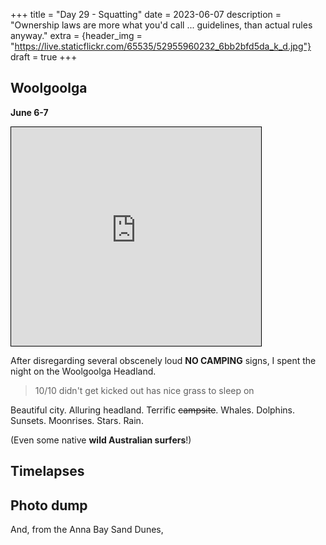 +++
title = "Day 29 - Squatting"
date = 2023-06-07
description = "Ownership laws are more what you'd call ... guidelines, than actual rules anyway."
extra = {header_img = "https://live.staticflickr.com/65535/52955960232_6bb2bfd5da_k_d.jpg"}
draft = true
+++

## Woolgoolga

**June 6-7**

<iframe width="400" height="350" frameborder="0" scrolling="no" marginheight="0" marginwidth="0" src="https://www.openstreetmap.org/export/embed.html?bbox=153.1817722320557%2C-30.134883930717898%2C153.24013710021973%2C-30.087290829769728&amp;layer=mapnik&amp;marker=-30.111090246118568%2C153.2109546661377" style="border: 1px solid black"></iframe>

After disregarding several obscenely loud **NO CAMPING** signs, I spent the night on the Woolgoolga Headland. 

> 10/10 didn't get kicked out has nice grass to sleep on

Beautiful city. Alluring headland. Terrific ~~campsite~~. Whales. Dolphins. Sunsets. Moonrises. Stars. Rain. 

(Even some native **wild Australian surfers**!)

## Timelapses

<div class="gallery">
    <a href="https://live.staticflickr.com/65535/52956007077_ac5766ba65_o_d.gif" data-ngthumb="https://live.staticflickr.com/65535/52956007077_ac5766ba65_o_d.gif"></a>
</div>

## Photo dump

<div class="gallery">
    <a href="https://live.staticflickr.com/65535/52956942975_bf6ef3c7a9_o_d.jpg" data-ngthumb="https://live.staticflickr.com/65535/52956942975_abc8196d8d_c_d.jpg"></a>
    <a href="https://live.staticflickr.com/65535/52957012253_dec5d6f190_o_d.jpg" data-ngthumb="https://live.staticflickr.com/65535/52957012253_a265cc0abc_c_d.jpg"></a>
    <a href="https://live.staticflickr.com/65535/52956560001_60846779ae_o_d.jpg" data-ngthumb="https://live.staticflickr.com/65535/52956560001_fb0e5c462d_c_d.jpg"></a>
    <a href="https://live.staticflickr.com/65535/52955960232_4503d112f1_o_d.jpg" data-ngthumb="https://live.staticflickr.com/65535/52955960232_41530ff8e7_c_d.jpg"></a>
    <a href="https://live.staticflickr.com/65535/52957010503_58235856de_o_d.jpg" data-ngthumb="https://live.staticflickr.com/65535/52957010503_bb93229af8_c_d.jpg"></a>
</div>

And, from the Anna Bay Sand Dunes, 

<div class="gallery">
    <a href="https://live.staticflickr.com/65535/52956943775_603598d716_o_d.jpg" data-ngthumb="https://live.staticflickr.com/65535/52956943775_bde3d0f42c_c_d.jpg"></a>
    <a href="https://live.staticflickr.com/65535/52956945205_1042e8f062_o_d.jpg" data-ngthumb="https://live.staticflickr.com/65535/52956945205_06e4bb4bec_c_d.jpg"></a>
</div>
<div class="gallery" style="margin-top: -1em;">
    <a href="https://live.staticflickr.com/65535/52957014098_de573b7008_o_d.jpg" data-ngthumb="https://live.staticflickr.com/65535/52957014098_92823f5577_c_d.jpg"></a>
    <a href="https://live.staticflickr.com/65535/52956706229_5991c88f49_o_d.jpg" data-ngthumb="https://live.staticflickr.com/65535/52956706229_026eb0dafe_c_d.jpg"></a>
</div>
